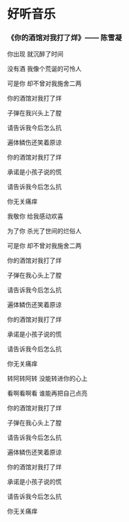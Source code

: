 # 好听音乐


### 《你的酒馆对我打了烊》—— 陈雪凝


你出现 就沉醉了时间

没有酒 我像个荒诞的可怜人

可是你 却不曾对我施舍二两

你的酒馆对我打了烊

子弹在我兴头上了膛

请告诉我今后怎么抗

遍体鳞伤还笑着原谅

你的酒馆对我打了烊

承诺是小孩子说的慌

请告诉我今后怎么抗

你无关痛痒

我敬你 给我感动欢喜

为了你 杀光了世间的烂俗人

可是你 却不曾对我施舍二两

你的酒馆对我打了烊

子弹在我心头上了膛

请告诉我今后怎么抗

遍体鳞伤还笑着原谅

你的酒馆对我打了烊

承诺是小孩子说的慌

请告诉我今后怎么抗

你无关痛痒

转阿转阿转 没能转进你的心上

看啊看啊看 谁能再把自己点亮

你的酒馆对我打了烊

子弹在我心头上了膛

请告诉我今后怎么抗

遍体鳞伤还笑着原谅

你的酒馆对我打了烊

承诺是小孩子说的慌

请告诉我今后怎么抗

你无关痛痒
